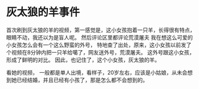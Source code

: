 # 灰太狼的羊事件

首次刷到灰太狼的羊的视频，第一感觉是，这小女孩抱着一只羊，长得很有特点，眼睛不动，我还以为是盲人呢。
然后评论区里都评论荒漠屠夫
我在想这么可爱的小女孩怎么会有一个这么野蛮的外号，
特地查了出处，原来，这小女孩以前发了个视频在8分钟内把一只羊给噶了，网友送外号，荒漠屠夫。
这外号跟这小女孩，形成了鲜明的对比。
因此，也记住了，这个小女孩，灰太狼的羊。

看她的视频， 一般都是单人出境，看样子，20岁左右，应该是小姑娘，从未会想到她已经结婚，并且已经有小孩了，那是怎么都不会想到的。
